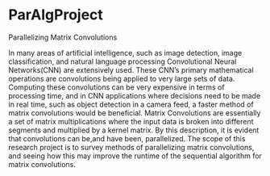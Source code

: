 # ParAlgProject
Parallelizing Matrix Convolutions

In many areas of artificial intelligence, such as image detection, image classification, and natural language processing Convolutional Neural Networks(CNN) are extensively used.  These CNN’s primary mathematical operations are convolutions being applied to very large sets of data.  Computing these convolutions can be very expensive in terms of  processing time, and in CNN applications where decisions need to be made in real time, such as object detection in a camera feed, a faster method of matrix convolutions would be beneficial.
Matrix Convolutions are essentially a set of matrix multiplications where the input data is broken into different segments and multiplied by a kernel matrix.  By this description, it is evident that convolutions can be,and have been, parallelized.
The scope of this research project is to survey methods of parallelizing matrix convolutions, and seeing how this may improve the runtime of the sequential algorithm for matrix convolutions.
